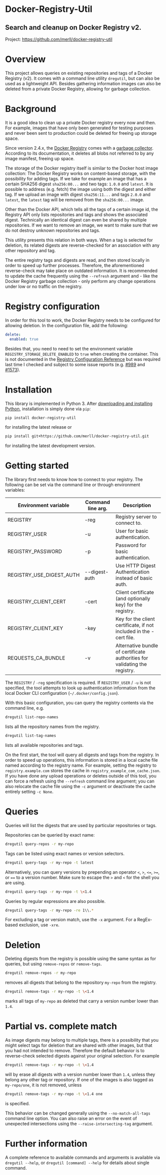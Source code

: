 # Docker-Registry-Util

## Search and cleanup on Docker Registry v2.

Project: https://github.com/merll/docker-registry-util

# Overview
This project allows queries on existing repositories and tags of a Docker Registry (v2). It comes with a command line
utility `dregutil`, but can also be used as a lightweight API. Besides gathering information images can also be
deleted from a private Docker Registry, allowing for garbage collection.

# Background
It is a good idea to clean up a private Docker registry every now and then. For example, images that have only been
generated for testing purposes and never been sent to production could be deleted for freeing up storage space.

Since version 2.4.x, the [Docker Registry](https://github.com/docker/distribution/) comes with a
[garbage collector](https://github.com/docker/distribution/blob/master/docs/garbage-collection.md). According to its
documentation, it deletes all blobs not referred to by any image manifest, freeing up space.

The storage of the Docker registry itself is similar to the Docker host image collection: The Docker Registry works on
content-based storage, with the possibility for adding tags. If we take for example an image that has a certain SHA256
digest `sha256:00...` and two tags: `1.0.0` and `latest`. It is possible to address (e.g. fetch) the image using
both the digest and either tag. If we upload an image with digest `sha256:11...` and tags `2.0.0` and `latest`,
the `latest` tag will be removed from the `sha256:00...` image.

Other than the Docker API, which tells all the tags of a certain image id, the Registry API only lists repositories
and tags and shows the associated digest. Technically an identical digest can even be shared by multiple repositories.
If we want to remove an image, we want to make sure that we do not destroy unknown repositories and tags.

This utility presents this relation in both ways. When a tag is selected for deletion, its related digests are
reverse-checked for an association with any other repository and tag.

The entire registry tags and digests are read, and then stored locally in order to speed up further processes.
Therefore, the aforementioned reverse-check may take place on outdated information. It is recommended to update the
cache frequently using the  `--refresh` argument and - like the Docker Registry garbage collection - only perform any
change operations under low or no traffic on the registry.

# Registry configuration
In order for this tool to work, the Docker Registry needs to be configured for allowing deletion. In the configuration
file, add the following:

```yaml
delete:
  enabled: true
```

Besides that, you need to need to set the environment variable `REGISTRY_STORAGE_DELETE_ENABLED` to `true` when
creating the container. This is not documented in the
[Registry Configuration Reference](https://docs.docker.com/registry/configuration/) but was required last time I checked
and subject to some issue reports (e.g. [#989](https://github.com/docker/distribution/issues/989) and
[#1573](https://github.com/docker/distribution/issues/1573)).

# Installation

This library is implemented in Python 3. After [downloading and installing Python](https://www.python.org/downloads/),
installation is simply done via `pip`:

```bash
pip install docker-registry-util
```

for installing the latest release or

```bash
pip install git+https://github.com/merll/docker-registry-util.git
```

for installing the latest development version.

# Getting started

The library first needs to know how to connect to your registry. The following can be set via the command line or
through environment variables:

| Environment variable     | Command line arg. | Description                        |
| ------------------------ | ----------------- | ---------------------------------- |
| REGISTRY                 | -reg              | Registry server to connect to.     |
| REGISTRY_USER            | -u                | User for basic authentication.     |
| REGISTRY_PASSWORD        | -p                | Password for basic authentication. |
| REGISTRY_USE_DIGEST_AUTH | --digest-auth     | Use HTTP Digest Authentication instead of basic auth. |
| REGISTRY_CLIENT_CERT     | -cert             | Client certificate (and optionally key) for the registry. |
| REGISTRY_CLIENT_KEY      | -key              | Key for the client certificate, if not included in the -cert file. |
| REQUESTS_CA_BUNDLE       | -v                | Alternative bundle of certificate authorities for validating the registry. |

The `REGISTRY` / `-reg` specification is required. If `REGISTRY_USER` / `-u` is not specified, the tool attempts to
look up authentication information from the local Docker CLI configuration (`~/.docker/config.json`). 

With this basic configuration, you can query the registry contents via the command line, e.g.

```bash
dregutil list-repo-names
```

lists all the repository names from the registry.

```bash
dregutil list-tag-names
```

lists all available repositories and tags.

On the first start, the tool will query all digests and tags from the registry. In order to speed up operations, this
information is stored in a local cache file named according to the registry name. For example, setting the registry
to `registry.example.com` stores the cache in `registry_example_com_cache.json`. If you have done any upload operations
or deletes outside of this tool, you can force a refresh using the `--refresh` command line argument; you can also
relocate the cache file using the `-c` argument or deactivate the cache entirely setting `-c None`.

# Queries

Queries will list the digests that are used by particular repositories or tags.

Repositories can be queried by exact name:

```bash
dregutil query-repos -r my-repo
```

Tags can be listed using exact names or version selectors.

```bash
dregutil query-tags -r my-repo -t latest
```

Alternatively, you can query versions by prepending an operator `<`, `>`, `<=`, `>=`, or `==` to a version number.
Make sure to escape the `>` and `<` for the shell you are using.

```bash
dregutil query-tags -r my-repo -t \<1.4
```

Queries by regular expressions are also possible.

```bash
dregutil query-tags -r my-repo -re 1\\.*
```

For excluding a tag or version match, use the `-x` argument. For a RegEx-based exclusion, use `-xre`.

# Deletion

Deleting digests from the registry is possible using the same syntax as for queries, but using `remove-repos` or
`remove-tags`.

```bash
dregutil remove-repos -r my-repo
```

removes all digests that belong to the repository `my-repo` from the registry.

```bash
dregutil remove-tags -r my-repo -t \<1.4
```

marks all tags of `my-repo` as deleted that carry a version number lower than `1.4`.

# Partial vs. complete match

As image digests may belong to multiple tags, there is a possibility that you might select tags for deletion that are
shared with other images, but that you had not intended to remove. Therefore the default behavior is to reverse-check
selected digests against your original selection. For example

```bash
dregutil remove-tags -r my-repo -t \<1.4
```

will by erase all digests with a version number lower than `1.4`, unless they belong any other tag or repository. If
one of the images is also tagged as `my-repo/one`, it is not removed, unless 

```bash
dregutil remove-tags -r my-repo -t \<1.4 one
```

is specified.

This behavior can be changed generally using the `--no-match-all-tags` command line option. You can also raise an error
on the event of unexpected intersections using the `--raise-intersecting-tag` argument.

# Further information

A complete reference to available commands and arguments is available via `dregutil --help`, or
`dregutil [command] --help` for details about single command.
